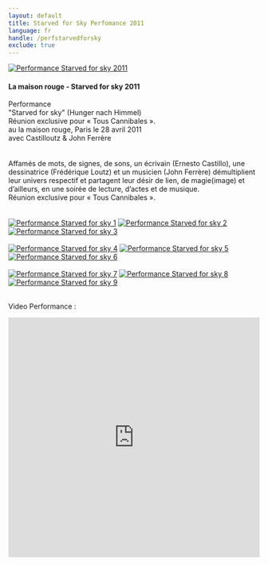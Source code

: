 ```yaml
---
layout: default
title: Starved for Sky Perfomance 2011
language: fr
handle: /perfstarvedforsky
exclude: true
---
```


<a rel="lightbox" data-lightbox="example-1" href="/galeries/performance-starvedforsky/devant-starved-for-sky001-Ernesto-Castillo.jpg" title="Performance Starved for sky 2011"><img src="/galeries/performance-starvedforsky/devant-starved-for-sky001-Ernesto-Castillo.jpg" alt="Performance Starved for sky 2011" class="img-left"></a>
#### La maison rouge - Starved for sky 2011  
  
Performance  
"Starved for sky" (Hunger nach Himmel)  
Réunion exclusive pour « Tous Cannibales ».  
au la maison rouge, Paris  le  28 avril 2011  
avec Castilloutz & John Ferrère  
<br style="clear:both" />
<br style="clear:both" />
Affamés de mots, de signes, de sons, un écrivain (Ernesto Castillo), une dessinatrice (Frédérique Loutz) et un musicien (John Ferrère) démultiplient leur univers respectif et partagent leur désir de lien, de magie(image) et d’ailleurs, en une soirée de lecture, d’actes et de musique.  
Réunion exclusive pour « Tous Cannibales ».  
<br style="clear:both" />
<br style="clear:both" />
<a rel="lightbox" data-lightbox="example-1" href="/galeries/performance-starvedforsky/hungernachhimmel_Seite_16.jpg" title="Performance Starved for sky 1"><img src="/galeries/performance-starvedforsky/hungernachhimmel_Seite_16.jpg" alt="Performance Starved for sky 1" class="img-left3"></a>
<a rel="lightbox" data-lightbox="example-1" href="/galeries/performance-starvedforsky/hungernachhimmel_Seite_21.jpg" title="Performance Starved for sky 2"><img src="/galeries/performance-starvedforsky/hungernachhimmel_Seite_21.jpg" alt="Performance Starved for sky 2" class="img-left3"></a>
<a rel="lightbox" data-lightbox="example-1" href="/galeries/performance-starvedforsky/hungernachhimmel_Seite_13.jpg" title="Performance Starved for sky 3"><img src="/galeries/performance-starvedforsky/hungernachhimmel_Seite_13.jpg" alt="Performance Starved for sky 3" class="img-left3"></a>
<br style="clear:both" />
<br style="clear:both" />
<a rel="lightbox" data-lightbox="example-1" href="/galeries/performance-starvedforsky/hungernachhimmel_Seite_10.jpg" title="Performance Starved for sky 4"><img src="/galeries/performance-starvedforsky/hungernachhimmel_Seite_10.jpg" alt="Performance Starved for sky 4" class="img-left3"></a>
<a rel="lightbox" data-lightbox="example-1" href="/galeries/performance-starvedforsky/hungernachhimmel_Seite_40.jpg" title="Performance Starved for sky 5"><img src="/galeries/performance-starvedforsky/hungernachhimmel_Seite_40.jpg" alt="Performance Starved for sky 5" class="img-left3"></a>
<a rel="lightbox" data-lightbox="example-1" href="/galeries/performance-starvedforsky/hungernachhimmel_Seite_18.jpg" title="Performance Starved for sky 6"><img src="/galeries/performance-starvedforsky/hungernachhimmel_Seite_18.jpg" alt="Performance Starved for sky 6" class="img-left3"></a>
<br style="clear:both" />
<br style="clear:both" />
<a rel="lightbox" data-lightbox="example-1" href="/galeries/performance-starvedforsky/hungernachhimmel_Seite_31.jpg" title="Performance Starved for sky 7"><img src="/galeries/performance-starvedforsky/hungernachhimmel_Seite_31.jpg" alt="Performance Starved for sky 7" class="img-left3"></a>
<a rel="lightbox" data-lightbox="example-1" href="/galeries/performance-starvedforsky/hungernachhimmel_Seite_44.jpg" title="Performance Starved for sky 8"><img src="/galeries/performance-starvedforsky/hungernachhimmel_Seite_44.jpg" alt="Performance Starved for sky 8" class="img-left3"></a>
<a rel="lightbox" data-lightbox="example-1" href="/galeries/performance-starvedforsky/hungernachhimmel_Seite_47.jpg" title="Performance Starved for sky 9"><img src="/galeries/performance-starvedforsky/hungernachhimmel_Seite_47.jpg" alt="Performance Starved for sky 9" class="img-left3"></a>
<br style="clear:both" />
<br style="clear:both" />


Video Performance :  
  
<iframe width="100%" height="480" src="https://www.youtube.com/embed/AxC1yTTv6To?rel=0" frameborder="0" allowfullscreen></iframe>
